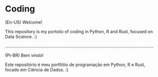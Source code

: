 # Coding

(En-US)
Welcome!

This repository is my portolio of coding in Python, R and Rust, focused on Data Science. :)

.........................................................................................................................

(Pt-BR)
Bem vindo!

Este repositório é meu portfólio de programação em Python, R e Rust, focado em Ciência de Dados. :)
